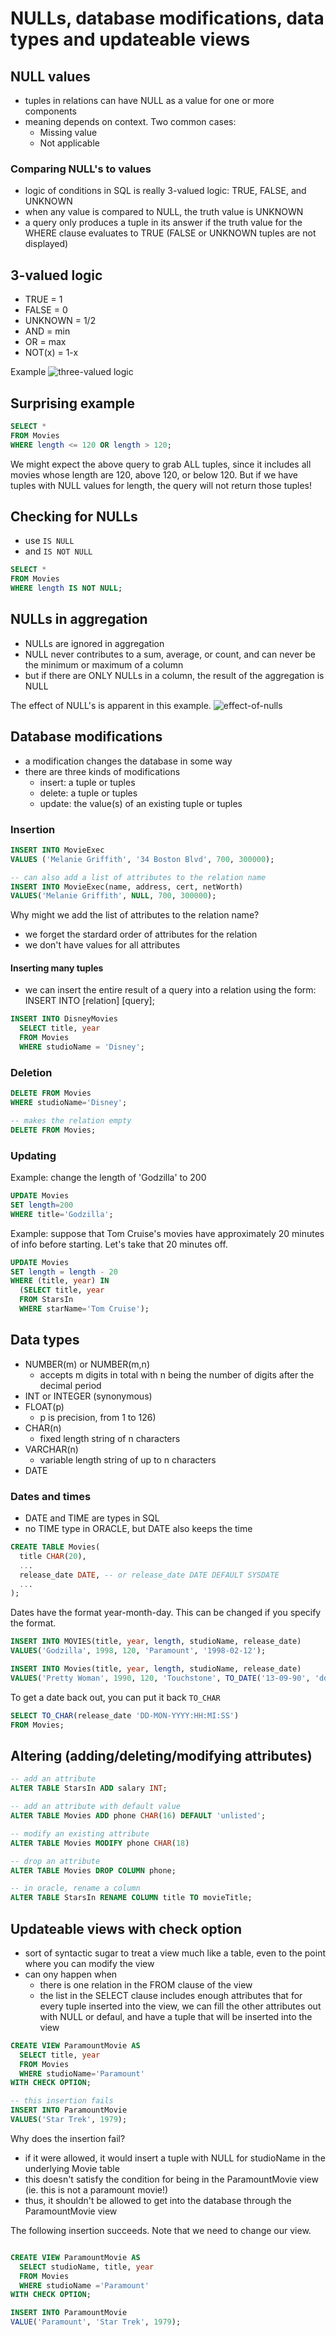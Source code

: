 # NULLs, database modifications, data types and updateable views

## NULL values
- tuples in relations can have NULL as a value for one or more components
- meaning depends on context. Two common cases:
  - Missing value
  - Not applicable

### Comparing NULL's to values
- logic of conditions in SQL is really 3-valued logic: TRUE, FALSE, and UNKNOWN
- when any value is compared to NULL, the truth value is UNKNOWN
- a query only produces a tuple in its answer if the truth value for the WHERE clause evaluates to TRUE (FALSE or UNKNOWN tuples are not displayed)

## 3-valued logic
- TRUE = 1
- FALSE = 0
- UNKNOWN = 1/2
- AND = min
- OR = max
- NOT(x) = 1-x

Example
![three-valued logic](images/3logic.png)

## Surprising example
```sql
SELECT *
FROM Movies
WHERE length <= 120 OR length > 120;
```

We might expect the above query to grab ALL tuples, since it includes all movies whose length are 120, above 120, or below 120. But if we have tuples with NULL values for length, the query will not return those tuples!

## Checking for NULLs
- use `IS NULL`
- and `IS NOT NULL`

```sql
SELECT *
FROM Movies
WHERE length IS NOT NULL;
```

## NULLs in aggregation
- NULLs are ignored in aggregation
- NULL never contributes to a sum, average, or count, and can never be the minimum or maximum of a column
- but if there are ONLY NULLs in a column, the result of the aggregation is NULL

The effect of NULL's is apparent in this example.
![effect-of-nulls](images/effect-of-nulls.png)

## Database modifications
- a modification changes the database in some way
- there are three kinds of modifications
  - insert: a tuple or tuples
  - delete: a tuple or tuples
  - update: the value(s) of an existing tuple or tuples

### Insertion
```sql
INSERT INTO MovieExec
VALUES ('Melanie Griffith', '34 Boston Blvd', 700, 300000);

-- can also add a list of attributes to the relation name
INSERT INTO MovieExec(name, address, cert, netWorth)
VALUES('Melanie Griffith', NULL, 700, 300000);
```

Why might we add the list of attributes to the relation name?
- we forget the stardard order of attributes for the relation
- we don't have values for all attributes

#### Inserting many tuples
- we can insert the entire result of a query into a relation using the form: INSERT INTO [relation] [query];

```sql
INSERT INTO DisneyMovies
  SELECT title, year
  FROM Movies
  WHERE studioName = 'Disney';
```

### Deletion
```sql
DELETE FROM Movies
WHERE studioName='Disney';

-- makes the relation empty
DELETE FROM Movies;
```

### Updating
Example: change the length of 'Godzilla' to 200

```sql
UPDATE Movies
SET length=200
WHERE title='Godzilla';
```

Example: suppose that Tom Cruise's movies have approximately 20 minutes of info before starting. Let's take that 20 minutes off.

```sql
UPDATE Movies
SET length = length - 20
WHERE (title, year) IN
  (SELECT title, year
  FROM StarsIn
  WHERE starName='Tom Cruise');
```

## Data types
- NUMBER(m) or NUMBER(m,n)
  - accepts m digits in total with n being the number of digits after the decimal period
- INT or INTEGER (synonymous)
- FLOAT(p)
  - p is precision, from 1 to 126)
- CHAR(n)
  - fixed length string of n characters
- VARCHAR(n)
  - variable length string of up to n characters
- DATE

### Dates and times
- DATE and TIME are types in SQL
- no TIME type in ORACLE, but DATE also keeps the time

```sql
CREATE TABLE Movies(
  title CHAR(20),
  ...
  release_date DATE, -- or release_date DATE DEFAULT SYSDATE
  ...
);
```

Dates have the format year-month-day. This can be changed if you specify the format.

```sql
INSERT INTO MOVIES(title, year, length, studioName, release_date)
VALUES('Godzilla', 1998, 120, 'Paramount', '1998-02-12');

INSERT INTO Movies(title, year, length, studioName, release_date)
VALUES('Pretty Woman', 1990, 120, 'Touchstone', TO_DATE('13-09-90', 'dd-mm-yy'));
```

To get a date back out, you can put it back `TO_CHAR`

```sql
SELECT TO_CHAR(release_date 'DD-MON-YYYY:HH:MI:SS')
FROM Movies;
```

## Altering (adding/deleting/modifying attributes)
```sql
-- add an attribute
ALTER TABLE StarsIn ADD salary INT;

-- add an attribute with default value
ALTER TABLE Movies ADD phone CHAR(16) DEFAULT 'unlisted';

-- modify an existing attribute
ALTER TABLE Movies MODIFY phone CHAR(18)

-- drop an attribute
ALTER TABLE Movies DROP COLUMN phone;

-- in oracle, rename a column
ALTER TABLE StarsIn RENAME COLUMN title TO movieTitle;
```

## Updateable views with check option
- sort of syntactic sugar to treat a view much like a table, even to the point where you can modify the view
- can ony happen when
  - there is one relation in the FROM clause of the view
  - the list in the SELECT clause includes enough attributes that for every tuple inserted into the view, we can fill the other attributes out with NULL or defaul, and have a tuple that will be inserted into the view

```sql
CREATE VIEW ParamountMovie AS
  SELECT title, year
  FROM Movies
  WHERE studioName='Paramount'
WITH CHECK OPTION;

-- this insertion fails
INSERT INTO ParamountMovie
VALUES('Star Trek', 1979);
```

Why does the insertion fail?
  - if it were allowed, it would insert a tuple with NULL for studioName in the underlying Movie table
  - this doesn't satisfy the condition for being in the ParamountMovie view (ie. this is not a paramount movie!)
  - thus, it shouldn't be allowed to get into the database through the ParamountMovie view

The following insertion succeeds. Note that we need to change our view.

```sql

CREATE VIEW ParamountMovie AS
  SELECT studioName, title, year
  FROM Movies
  WHERE studioName ='Paramount'
WITH CHECK OPTION;

INSERT INTO ParamountMovie
VALUE('Paramount', 'Star Trek', 1979);
```

